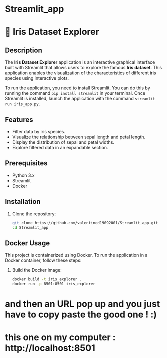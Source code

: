 # Streamlit_app

# 🌸 Iris Dataset Explorer

## Description
The **Iris Dataset Explorer** application is an interactive graphical interface built with Streamlit that allows users to explore the famous **Iris dataset**. This application enables the visualization of the characteristics of different iris species using interactive plots.

To run the application, you need to install Streamlit. You can do this by running the command `pip install streamlit` in your terminal. Once Streamlit is installed, launch the application with the command `streamlit run iris_app.py`.

## Features
- Filter data by iris species.
- Visualize the relationship between sepal length and petal length.
- Display the distribution of sepal and petal widths.
- Explore filtered data in an expandable section.

## Prerequisites
- Python 3.x
- Streamlit
- Docker

## Installation
1. Clone the repository:
   ```bash
   git clone https://github.com/valentined19092001/Streamlit_app.git
   cd Streamlit_app

## Docker Usage

This project is containerized using Docker. To run the application in a Docker container, follow these steps:

1. Build the Docker image:
   ```bash
   docker build -t iris_explorer .
   docker run -p 8501:8501 iris_explorer
  # and then an URL pop up and you just have to copy paste the good one ! :) 
  # this one on my computer : http://localhost:8501
